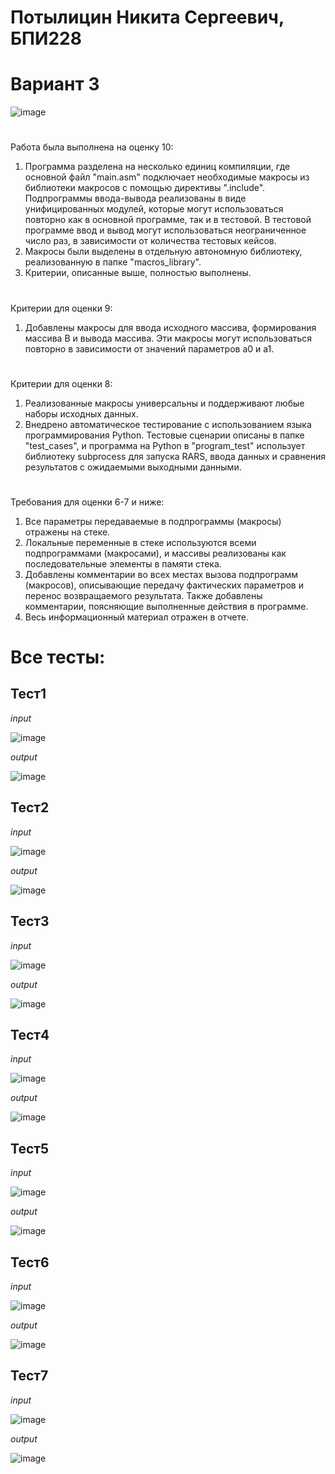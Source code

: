 # Потылицин Никита Сергеевич, БПИ228
# Вариант 3
![image](https://github.com/nikitaptl/works_RISC-V_assembly/assets/145208333/1c28dfc2-5e16-4af7-a5d1-0d77d63aac6e)
# #
Работа была выполнена на оценку 10:
  1. Программа разделена на несколько единиц компиляции, где основной файл "main.asm" подключает необходимые макросы из библиотеки макросов с помощью директивы ".include". Подпрограммы ввода-вывода реализованы в виде унифицированных модулей, которые могут использоваться повторно как в основной программе, так и в тестовой. В тестовой программе ввод и вывод могут использоваться неограниченное число раз, в зависимости от количества тестовых кейсов.
  2. Макросы были выделены в отдельную автономную библиотеку, реализованную в папке "macros_library".
  3. Критерии, описанные выше, полностью выполнены.
# #
Критерии для оценки 9:

  1. Добавлены макросы для ввода исходного массива, формирования массива B и вывода массива. Эти макросы могут использоваться повторно в зависимости от значений параметров a0 и a1.
# #
Критерии для оценки 8:
  1. Реализованные макросы универсальны и поддерживают любые наборы исходных данных.
  2. Внедрено автоматическое тестирование с использованием языка программирования Python. Тестовые сценарии описаны в папке "test_cases", и программа на Python в "program_test" использует библиотеку subprocess для запуска RARS, ввода данных и сравнения результатов с ожидаемыми выходными данными.
# #
Требования для оценки 6-7 и ниже:
  1. Все параметры передаваемые в подпрограммы (макросы) отражены на стеке.
  2. Локальные переменные в стеке используются всеми подпрограммами (макросами), и массивы реализованы как последовательные элементы в памяти стека.
  3. Добавлены комментарии во всех местах вызова подпрограмм (макросов), описывающие передачу фактических параметров и перенос возвращаемого результата. Также добавлены комментарии, поясняющие выполненные действия в программе.
  4. Весь информационный материал отражен в отчете.
# Все тесты: #
## Тест1 ##
_input_

![image](https://github.com/nikitaptl/works_RISC-V_assembly/assets/145208333/1f03643c-2784-4d16-bbef-39c9020aff5c)

_output_

![image](https://github.com/nikitaptl/works_RISC-V_assembly/assets/145208333/cc89ccc7-8c31-470d-bb45-29b98ba90333)
## Тест2 ##
_input_                                                                        

![image](https://github.com/nikitaptl/works_RISC-V_assembly/assets/145208333/ec133db2-66d4-41a4-82a6-db02c82cea19)

_output_

![image](https://github.com/nikitaptl/works_RISC-V_assembly/assets/145208333/a1a32f97-92b0-45f1-8afa-3bfabe782746)
## Тест3 ##
_input_                                                                      

![image](https://github.com/nikitaptl/works_RISC-V_assembly/assets/145208333/0f823623-9258-4362-8834-459b12388285)
 
 _output_
 
![image](https://github.com/nikitaptl/works_RISC-V_assembly/assets/145208333/b3e8cc30-b25b-475c-88f8-60d79b2f88a8)

## Тест4 ##
_input_

![image](https://github.com/nikitaptl/works_RISC-V_assembly/assets/145208333/5a5f2983-f41b-47d4-a89a-449ec7ed30b3)

_output_
 
![image](https://github.com/nikitaptl/works_RISC-V_assembly/assets/145208333/b731ea57-d397-4134-90d4-b9d11dcf3491)

## Тест5 ##
_input_

![image](https://github.com/nikitaptl/works_RISC-V_assembly/assets/145208333/0da36c21-11b5-4c3e-acf1-be22534d65db)

_output_
 
![image](https://github.com/nikitaptl/works_RISC-V_assembly/assets/145208333/ea7e5743-d9ad-488e-8bfd-ebcf66921271)

## Тест6 ##
_input_

![image](https://github.com/nikitaptl/works_RISC-V_assembly/assets/145208333/c4290b41-98e4-45e6-9aae-aa8fd1c540e5)

_output_
 
 ![image](https://github.com/nikitaptl/works_RISC-V_assembly/assets/145208333/a26d21cd-3983-49dc-bf05-b2371363c707)
## Тест7 ##
_input_

![image](https://github.com/nikitaptl/works_RISC-V_assembly/assets/145208333/2b7c0536-bfe8-4be2-9274-b00549e53829)

_output_
 
![image](https://github.com/nikitaptl/works_RISC-V_assembly/assets/145208333/38187897-ab10-48b6-ab5e-2a07081a5d6c)
